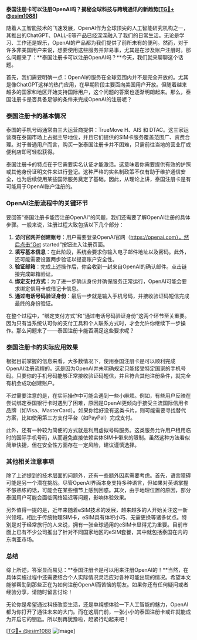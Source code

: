 **泰国注册卡可以注册OpenAI吗？揭秘全球科技与跨境通讯的新趋势[[TG💪+ @esim1088](https://t.me/s/esim1088)]**

随着人工智能技术的飞速发展，OpenAI作为全球顶尖的人工智能研究机构之一，其推出的ChatGPT、DALL-E等产品已经深深融入了我们的日常生活。无论是学习、工作还是娱乐，OpenAI的产品都为我们提供了前所未有的便利。然而，对于许多非美国用户来说，想要使用这些服务并非易事，尤其是在涉及账户注册时。那么问题来了：**泰国注册卡可以注册OpenAI吗？**今天，我们就来聊聊这个话题。

首先，我们需要明确一点：OpenAI的服务在全球范围内并不是完全开放的。尤其是像ChatGPT这样的热门应用，在早期阶段主要面向美国用户开放。但随着越来越多的国家和地区开始支持国际用户，这个问题的答案也逐渐明朗起来。那么，泰国注册卡是否具备足够的条件来完成OpenAI的注册呢？

### 泰国注册卡的基本情况

泰国的手机号码通常由三大运营商提供：TrueMove H、AIS 和 DTAC。这三家运营商在泰国市场上占据主导地位，并且它们提供的SIM卡服务覆盖范围广、资费合理。对于普通用户而言，购买一张泰国注册卡并不困难，只需前往当地的营业厅或便利店即可轻松获得。

泰国注册卡的特点在于它需要实名认证才能激活。这意味着你需要提供有效的护照或其他身份证明文件来进行登记。这种严格的实名制政策不仅有助于维护通信安全，也为后续使用某些国际服务奠定了基础。因此，从理论上讲，泰国注册卡是有可能用于OpenAI账户注册的。

### OpenAI注册流程中的关键环节

要回答“泰国注册卡能否注册OpenAI”的问题，我们还需要了解OpenAI注册的具体步骤。一般来说，注册过程大致包括以下几个部分：

1. **访问官网并创建账号**：用户需要登录OpenAI官网（https://openai.com），然后点击“Get started”按钮进入注册页面。
2. **填写基本信息**：在此阶段，系统会要求你输入电子邮件地址以及密码。此外，还可能需要设置两步验证以提高账户安全性。
3. **验证邮箱**：完成上述操作后，你会收到一封来自OpenAI的确认邮件。点击链接完成邮箱验证。
4. **绑定支付方式**：为了进一步确认身份并确保服务正常运行，OpenAI可能会要求绑定信用卡或借记卡信息。
5. **通过电话号码验证身份**：最后一步就是输入手机号码，并接收验证码短信完成最终的身份验证。

在整个过程中，“绑定支付方式”和“通过电话号码验证身份”这两个环节至关重要。因为只有当系统认可你的支付工具和个人联系方式时，才会允许你继续下一步操作。那么问题来了——泰国注册卡能否满足这些要求呢？

### 泰国注册卡的实际应用效果

根据目前掌握的信息来看，大多数情况下，使用泰国注册卡是可以顺利完成OpenAI注册流程的。这是因为OpenAI并未明确规定只能接受特定国家的手机号码。只要你的手机号码能够正常接收验证码短信，并且符合其他注册条件，就完全有机会成功创建账户。

不过需要注意的是，在实际操作中可能会遇到一些小麻烦。例如，有些用户反映在尝试绑定泰国银行卡时遇到了困难，原因是OpenAI更倾向于接受主流国际信用卡品牌（如Visa、MasterCard）。如果你恰好没有这类卡片，则可能需要寻找替代方案，比如使用第三方支付平台（如PayPal）完成支付。

此外，还有一种较为简便的方式就是利用虚拟号码服务。这类服务允许用户租用临时的国际手机号码，从而避免直接依赖实体SIM卡带来的限制。虽然这种方法看似简单快捷，但在安全性方面存在一定风险，建议谨慎选择。

### 其他相关注意事项

除了上述提到的技术层面的问题外，还有一些额外因素需要考虑。首先，语言障碍可能是另一个潜在挑战。尽管OpenAI界面本身支持多种语言，但如果对英语掌握不够熟练的话，可能会在某些细节上感到困惑。其次，由于地理位置的原因，部分泰国用户可能会面临网络延迟等问题，影响体验效果。

另外值得一提的是，近年来随着eSIM技术的发展，越来越多的人开始关注这一新兴领域。相比于传统物理SIM卡，eSIM具有体积小巧、无需更换等诸多优点。特别是对于经常旅行的人来说，拥有一张全球通用的eSIM卡显得尤为重要。目前市面上已有不少公司推出了针对不同国家地区的eSIM套餐，其中就包括泰国在内的东南亚市场。

### 总结

综上所述，答案显而易见：**泰国注册卡是可以用来注册OpenAI的！**当然，在具体实施过程中还需要结合个人实际情况灵活应对各种可能出现的情况。希望本文能够帮助到那些正在为如何注册OpenAI而苦恼的朋友。如果你还有任何疑问或者经验分享，请随时留言讨论！

无论你是希望通过科技改变生活，还是单纯想体验一下人工智能的魅力，OpenAI都为你打开了通往未来的大门。而在这扇门前，一张小小的泰国注册卡或许就能成为开启它的钥匙。所以别再犹豫啦，赶紧行动起来吧！

[[TG💪+ @esim1088](https://t.me/s/esim1088) ![Image](https://i.postimg.cc/4NQfJmqS/Snipaste-2025-05-13-00-14-12.png)]